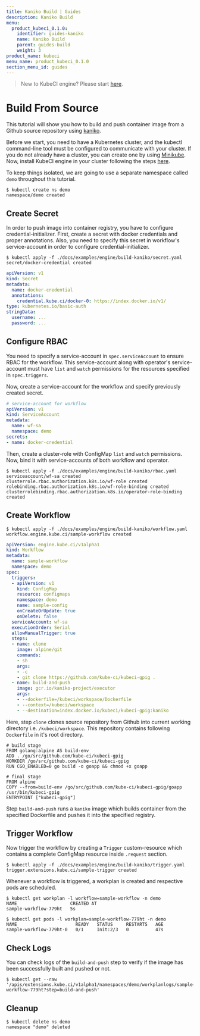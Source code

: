 ```yaml
---
title: Kaniko Build | Guides
description: Kaniko Build
menu:
  product_kubeci_0.1.0:
    identifier: guides-kaniko
    name: Kaniko Build
    parent: guides-build
    weight: 3
product_name: kubeci
menu_name: product_kubeci_0.1.0
section_menu_id: guides
---
```


> New to KubeCI engine? Please start [here](/docs/concepts/README.md).

# Build From Source

This tutorial will show you how to build and push container image from a Github source repository using [kaniko](https://github.com/GoogleContainerTools/kaniko).

Before we start, you need to have a Kubernetes cluster, and the kubectl command-line tool must be configured to communicate with your cluster. If you do not already have a cluster, you can create one by using [Minikube](https://github.com/kubernetes/minikube). Now, install KubeCI engine in your cluster following the steps [here](/docs/setup/engine/install.md).

To keep things isolated, we are going to use a separate namespace called `demo` throughout this tutorial.

```console
$ kubectl create ns demo
namespace/demo created
```

## Create Secret

In order to push image into container registry, you have to configure credential-initializer. First, create a secret with docker credentials and proper annotations. Also, you need to specify this secret in workflow's service-account in order to configure credential-initializer.

```console
$ kubectl apply -f ./docs/examples/engine/build-kaniko/secret.yaml 
secret/docker-credential created
```

```yaml
apiVersion: v1
kind: Secret
metadata:
  name: docker-credential
  annotations:
    credential.kube.ci/docker-0: https://index.docker.io/v1/
type: kubernetes.io/basic-auth
stringData:
  username: ...
  password: ...
```

## Configure RBAC

You need to specify a service-account in `spec.serviceAccount` to ensure RBAC for the workflow. This service-account along with operator's service-account must have `list` and `watch` permissions for the resources specified in `spec.triggers`.

Now, create a service-account for the workflow and specify previously created secret.

```yaml
# service-account for workflow
apiVersion: v1
kind: ServiceAccount
metadata:
  name: wf-sa
  namespace: demo
secrets:
- name: docker-credential
```

Then, create a cluster-role with ConfigMap `list` and `watch` permissions. Now, bind it with service-accounts of both workflow and operator.

```console
$ kubectl apply -f ./docs/examples/engine/build-kaniko/rbac.yaml  
serviceaccount/wf-sa created
clusterrole.rbac.authorization.k8s.io/wf-role created
rolebinding.rbac.authorization.k8s.io/wf-role-binding created
clusterrolebinding.rbac.authorization.k8s.io/operator-role-binding created
```

## Create Workflow

```console
$ kubectl apply -f ./docs/examples/engine/build-kaniko/workflow.yaml
workflow.engine.kube.ci/sample-workflow created
```

```yaml
apiVersion: engine.kube.ci/v1alpha1
kind: Workflow
metadata:
  name: sample-workflow
  namespace: demo
spec:
  triggers:
  - apiVersion: v1
    kind: ConfigMap
    resource: configmaps
    namespace: demo
    name: sample-config
    onCreateOrUpdate: true
    onDelete: false
  serviceAccount: wf-sa
  executionOrder: Serial
  allowManualTrigger: true
  steps:
  - name: clone
    image: alpine/git
    commands:
    - sh
    args:
    - -c
    - git clone https://github.com/kube-ci/kubeci-gpig .
  - name: build-and-push
    image: gcr.io/kaniko-project/executor
    args:
    - --dockerfile=/kubeci/workspace/Dockerfile
    - --context=/kubeci/workspace
    - --destination=index.docker.io/kubeci/kubeci-gpig:kaniko
```

Here, step `clone` clones source repository from Github into current working directory i.e. `/kubeci/workspace`. This repository contains following `Dockerfile` in it's root directory.

```
# build stage
FROM golang:alpine AS build-env
ADD . /go/src/github.com/kube-ci/kubeci-gpig
WORKDIR /go/src/github.com/kube-ci/kubeci-gpig
RUN CGO_ENABLED=0 go build -o goapp && chmod +x goapp

# final stage
FROM alpine
COPY --from=build-env /go/src/github.com/kube-ci/kubeci-gpig/goapp /usr/bin/kubeci-gpig
ENTRYPOINT ["kubeci-gpig"]
```

Step `build-and-push` runs a `kaniko` image which builds container from the specified Dockerfile and pushes it into the specified registry.

## Trigger Workflow

Now trigger the workflow by creating a `Trigger` custom-resource which contains a complete ConfigMap resource inside `.request` section.

```console
$ kubectl apply -f ./docs/examples/engine/build-kaniko/trigger.yaml 
trigger.extensions.kube.ci/sample-trigger created
```

Whenever a workflow is triggered, a workplan is created and respective pods are scheduled.

```console
$ kubectl get workplan -l workflow=sample-workflow -n demo
NAME                    CREATED AT
sample-workflow-779ht   5s
```

```console
$ kubectl get pods -l workplan=sample-workflow-779ht -n demo
NAME                      READY   STATUS     RESTARTS   AGE
sample-workflow-779ht-0   0/1     Init:2/3   0          47s
```

## Check Logs

You can check logs of the `build-and-push` step to verify if the image has been successfully built and pushed or not.

```console
$ kubectl get --raw '/apis/extensions.kube.ci/v1alpha1/namespaces/demo/workplanlogs/sample-workflow-779ht?step=build-and-push'
```

## Cleanup

```console
$ kubectl delete ns demo
namespace "demo" deleted
```
